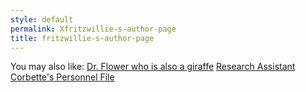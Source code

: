 ```yaml
---
style: default
permalink: Xfritzwillie-s-author-page
title: fritzwillie-s-author-page
---
```

You may also like:
[Dr. Flower who is also a giraffe](http://scp-wiki.net/uglyflower-author-page)
[Research Assistant Corbette's Personnel File](http://scp-wiki.net/salman-corbette-personnel-file)
